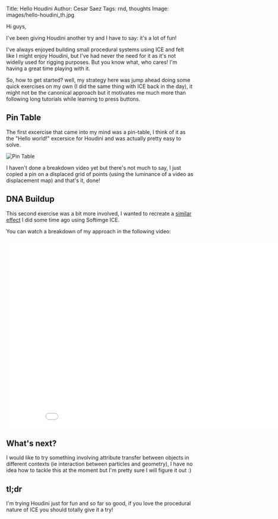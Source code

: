 Title: Hello Houdini
Author: Cesar Saez
Tags: rnd, thoughts
Image: images/hello-houdini_th.jpg

Hi guys,

I've been giving Houdini another try and I have to say: it's a lot of fun!

I've always enjoyed building small procedural systems using ICE and felt like I might enjoy Houdini, but I've had never the need for it as it's not widelly used for rigging purposes. But you know what, who cares! I'm having a great time playing with it.

So, how to get started? well, my strategy here was jump ahead doing some quick exercises on my own (I did the same thing with ICE back in the day), it might not be the canonical approach but it motivates me much more than following long tutorials while learning to press buttons.

## Pin Table

The first excercise that came into my mind was a pin-table, I think of it as the "Hello world!" excersice for Houdini and was actually pretty easy to solve.

![Pin Table]({filename}images/hello-houdini.jpg "Pin table")

I haven't done a breakdown video yet but there's not much to say, I just copied a pin on a displaced grid of points (using the luminance of a video as displacement map) and that's it, done!

## DNA Buildup

This second exercise was a bit more involved, I wanted to recreate a
[similar effect](http://www.cesarsaez.me/2013/12/dna-buildup.html) I did some
time ago using Softimge ICE.

You can watch a breakdown of my approach in the following video:

<div class="flex-video widescreen">
    <iframe src="//player.vimeo.com/video/111258575" width="900" height="506" frameborder="0" webkitallowfullscreen mozallowfullscreen allowfullscreen></iframe>
</div>

## What's next?

I would like to try something involving attribute transfer between objects in different contexts (ie interaction between particles and geometry), I have no idea how to tackle this at the moment but I'm pretty sure I will figure it out :)


## tl;dr

I'm trying Houdini just for fun and so far so good, if you love the procedural nature of ICE you should totally give it a try!